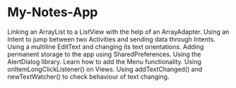 # My-Notes-App

Linking an ArrayList to a ListView with the help of an ArrayAdapter.
Using an Intent to jump between two Activities and sending data through Intents.
Using a multiline EditText and changing its text orientations.
Adding permanent storage to the app using SharedPreferences.
Using the AlertDialog library.
Learn how to add the Menu functionality.
Using onItemLongClickListener() on Views.
Using addTextChanged() and newTextWatcher() to check behaviour of text changing.
